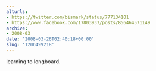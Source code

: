 ```yaml
---
alturls:
- https://twitter.com/bismark/status/777134101
- https://www.facebook.com/17803937/posts/856464571149
archive:
- 2008-03
date: '2008-03-26T02:40:18+00:00'
slug: '1206499218'
---
```


learning to longboard.

